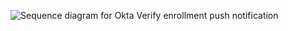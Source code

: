 <div class="common-image-format">

![Sequence diagram for Okta Verify enrollment push notification](/img/authenticators/java-authenticators-okta-verify-enrol-with-QRcode.png "All steps in the Okta Verify enrollment flow using a QR code")
</div>
